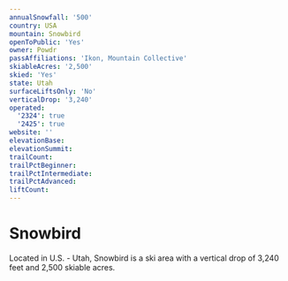 ```yaml
---
annualSnowfall: '500'
country: USA
mountain: Snowbird
openToPublic: 'Yes'
owner: Powdr
passAffiliations: 'Ikon, Mountain Collective'
skiableAcres: '2,500'
skied: 'Yes'
state: Utah
surfaceLiftsOnly: 'No'
verticalDrop: '3,240'
operated:
  '2324': true
  '2425': true
website: ''
elevationBase:
elevationSummit:
trailCount:
trailPctBeginner:
trailPctIntermediate:
trailPctAdvanced:
liftCount:
---
```



# Snowbird

Located in U.S. - Utah, Snowbird is a ski area with a vertical drop of 3,240 feet and 2,500 skiable acres.
